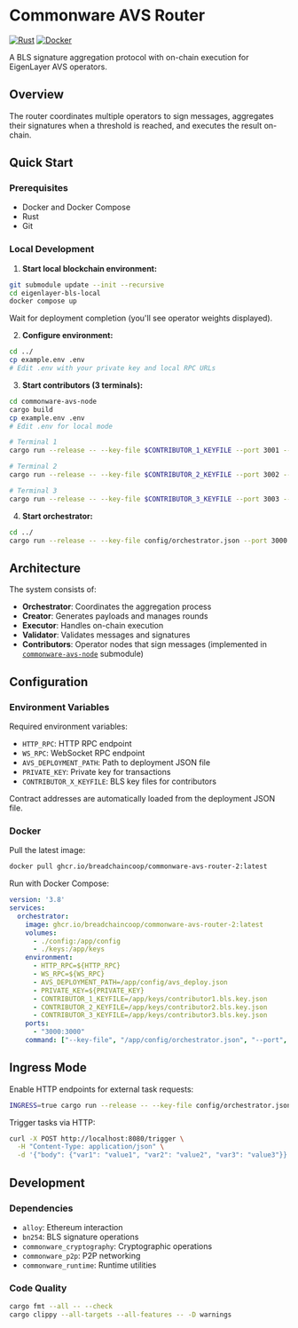 # Commonware AVS Router

[![Rust](https://img.shields.io/badge/rust-stable-brightgreen.svg)](https://www.rust-lang.org)
[![Docker](https://img.shields.io/badge/docker-ghcr.io/breadchaincoop/commonware--avs--router-blue.svg)](https://github.com/BreadchainCoop/commonware-avs-router/pkgs/container/commonware-avs-router)

A BLS signature aggregation protocol with on-chain execution for EigenLayer AVS operators.

## Overview

The router coordinates multiple operators to sign messages, aggregates their signatures when a threshold is reached, and executes the result on-chain.

## Quick Start

### Prerequisites
- Docker and Docker Compose
- Rust
- Git

### Local Development

1. **Start local blockchain environment:**
```bash
git submodule update --init --recursive
cd eigenlayer-bls-local
docker compose up
```
Wait for deployment completion (you'll see operator weights displayed).

2. **Configure environment:**
```bash
cd ../
cp example.env .env
# Edit .env with your private key and local RPC URLs
```

3. **Start contributors (3 terminals):**
```bash
cd commonware-avs-node
cargo build
cp example.env .env
# Edit .env for local mode

# Terminal 1
cargo run --release -- --key-file $CONTRIBUTOR_1_KEYFILE --port 3001 --orchestrator orchestrator.json

# Terminal 2  
cargo run --release -- --key-file $CONTRIBUTOR_2_KEYFILE --port 3002 --orchestrator orchestrator.json

# Terminal 3
cargo run --release -- --key-file $CONTRIBUTOR_3_KEYFILE --port 3003 --orchestrator orchestrator.json
```

4. **Start orchestrator:**
```bash
cd ../
cargo run --release -- --key-file config/orchestrator.json --port 3000
```

## Architecture

The system consists of:

- **Orchestrator**: Coordinates the aggregation process
- **Creator**: Generates payloads and manages rounds  
- **Executor**: Handles on-chain execution
- **Validator**: Validates messages and signatures
- **Contributors**: Operator nodes that sign messages (implemented in [`commonware-avs-node`](https://github.com/BreadchainCoop/commonware-avs-node) submodule)

## Configuration

### Environment Variables

Required environment variables:
- `HTTP_RPC`: HTTP RPC endpoint
- `WS_RPC`: WebSocket RPC endpoint
- `AVS_DEPLOYMENT_PATH`: Path to deployment JSON file
- `PRIVATE_KEY`: Private key for transactions
- `CONTRIBUTOR_X_KEYFILE`: BLS key files for contributors

Contract addresses are automatically loaded from the deployment JSON file.

### Docker

Pull the latest image:
```bash
docker pull ghcr.io/breadchaincoop/commonware-avs-router-2:latest
```

Run with Docker Compose:
```yaml
version: '3.8'
services:
  orchestrator:
    image: ghcr.io/breadchaincoop/commonware-avs-router-2:latest
    volumes:
      - ./config:/app/config
      - ./keys:/app/keys
    environment:
      - HTTP_RPC=${HTTP_RPC}
      - WS_RPC=${WS_RPC}
      - AVS_DEPLOYMENT_PATH=/app/config/avs_deploy.json
      - PRIVATE_KEY=${PRIVATE_KEY}
      - CONTRIBUTOR_1_KEYFILE=/app/keys/contributor1.bls.key.json
      - CONTRIBUTOR_2_KEYFILE=/app/keys/contributor2.bls.key.json
      - CONTRIBUTOR_3_KEYFILE=/app/keys/contributor3.bls.key.json
    ports:
      - "3000:3000"
    command: ["--key-file", "/app/config/orchestrator.json", "--port", "3000"]
```

## Ingress Mode

Enable HTTP endpoints for external task requests:

```bash
INGRESS=true cargo run --release -- --key-file config/orchestrator.json --port 3000
```

Trigger tasks via HTTP:
```bash
curl -X POST http://localhost:8080/trigger \
  -H "Content-Type: application/json" \
  -d '{"body": {"var1": "value1", "var2": "value2", "var3": "value3"}}'
```

## Development

### Dependencies
- `alloy`: Ethereum interaction
- `bn254`: BLS signature operations  
- `commonware_cryptography`: Cryptographic operations
- `commonware_p2p`: P2P networking
- `commonware_runtime`: Runtime utilities

### Code Quality
```bash
cargo fmt --all -- --check
cargo clippy --all-targets --all-features -- -D warnings
```
